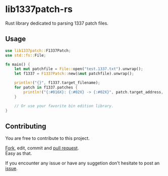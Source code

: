 # lib1337patch-rs
Rust library dedicated to parsing 1337 patch files.

## Usage
```rust
use lib1337patch::F1337Patch;
use std::fs::File;

fn main() {
    let mut patchfile = File::open("test.1337.txt").unwrap();
    let f1337 = F1337Patch::new(&mut patchfile).unwrap();

    println!("{}", f1337.target_filename);
    for patch in f1337.patches {
        println!("{:#016X}: {:#02X} -> {:#02X}", patch.target_address, patch.old, patch.new);
    }

    // Or use your favorite bin edition library.
}
```

## Contributing
You are free to contribute to this project.

[Fork](https://github.com/GGLinnk/lib1337patch-rs/fork), edit, commit and [pull request](https://github.com/GGLinnk/lib1337patch-rs/compare).<br />
Easy as that.

If you encounter any issue or have any suggetion don't hesitate to post an [issue](https://github.com/GGLinnk/lib1337patch-rs/issues).